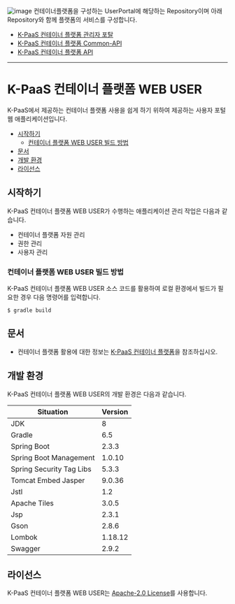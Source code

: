 

![image](https://user-images.githubusercontent.com/67575226/117615561-d74f8d80-b1a4-11eb-8dc0-70117f96cdad.png)
컨테이너플랫폼을 구성하는 UserPortal에 해당하는 Repository이며 아래 Repository와 함께 플랫폼의 서비스를 구성합니다.
- [K-PaaS 컨테이너 플랫폼 관리자 포탈](https://github.com/K-PaaS/container-platform-webadmin)
- [K-PaaS 컨테이너 플랫폼 Common-API](https://github.com/K-PaaS/container-platform-common-api)
- [K-PaaS 컨테이너 플랫폼 API](https://github.com/K-PaaS/container-platform-api)



---

# K-PaaS 컨테이너 플랫폼 WEB USER
K-PaaS에서 제공하는 컨테이너 플랫폼 사용을 쉽게 하기 위하여 제공하는 사용자 포털 웹 애플리케이션입니다.

- [시작하기](#시작하기)
  - [컨테이너 플랫폼 WEB USER 빌드 방법](#컨테이너-플랫폼-WEB-USER-빌드-방법)
- [문서](#문서)
- [개발 환경](#개발-환경)
- [라이선스](#라이선스)

## 시작하기
K-PaaS 컨테이너 플랫폼 WEB USER가 수행하는 애플리케이션 관리 작업은 다음과 같습니다.

- 컨테이너 플랫폼 자원 관리
- 권한 관리
- 사용자 관리

### 컨테이너 플랫폼 WEB USER 빌드 방법
K-PaaS 컨테이너 플랫폼 WEB USER 소스 코드를 활용하여 로컬 환경에서 빌드가 필요한 경우 다음 명령어를 입력합니다.
```
$ gradle build
```


## 문서
- 컨테이너 플랫폼 활용에 대한 정보는 [K-PaaS 컨테이너 플랫폼](https://github.com/K-PaaS/container-platform)을 참조하십시오. 


## 개발 환경
K-PaaS 컨테이너 플랫폼 WEB USER의 개발 환경은 다음과 같습니다.

| Situation                      | Version |
| ------------------------------ | ------- |
| JDK                            | 8       |
| Gradle                         | 6.5     |
| Spring Boot                    | 2.3.3   |
| Spring Boot Management         | 1.0.10  |
| Spring Security Tag Libs       | 5.3.3   |
| Tomcat Embed Jasper            | 9.0.36  |
| Jstl                           | 1.2     |
| Apache Tiles                   | 3.0.5   | 
| Jsp                            | 2.3.1   |
| Gson                           | 2.8.6   |
| Lombok                         | 1.18.12 |
| Swagger	                       | 2.9.2   |


## 라이선스
K-PaaS 컨테이너 플랫폼 WEB USER는 [Apache-2.0 License](http://www.apache.org/licenses/LICENSE-2.0)를 사용합니다.
